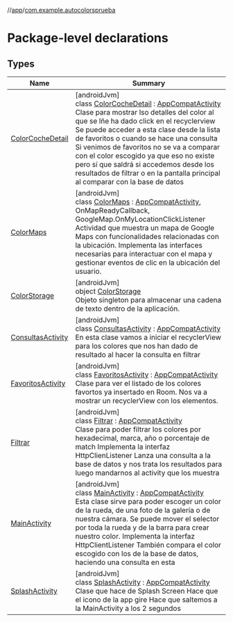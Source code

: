 //[app](../../index.md)/[com.example.autocolorsprueba](index.md)

# Package-level declarations

## Types

| Name | Summary |
|---|---|
| [ColorCocheDetail](-color-coche-detail/index.md) | [androidJvm]<br>class [ColorCocheDetail](-color-coche-detail/index.md) : [AppCompatActivity](https://developer.android.com/reference/kotlin/androidx/appcompat/app/AppCompatActivity.html)<br>Clase para mostrar lso detalles del color al que se lñe ha dado click en el recyclerview Se puede acceder a esta clase desde la lista de favoritos o cuando se hace una consulta Si venimos de favoritos no se va a comparar con el color escogido ya que eso no existe pero sí que saldrá si accedemos desde los resultados de filtrar o en la pantalla principal al comparar con la base de datos |
| [ColorMaps](-color-maps/index.md) | [androidJvm]<br>class [ColorMaps](-color-maps/index.md) : [AppCompatActivity](https://developer.android.com/reference/kotlin/androidx/appcompat/app/AppCompatActivity.html), OnMapReadyCallback, GoogleMap.OnMyLocationClickListener<br>Actividad que muestra un mapa de Google Maps con funcionalidades relacionadas con la ubicación. Implementa las interfaces necesarias para interactuar con el mapa y gestionar eventos de clic en la ubicación del usuario. |
| [ColorStorage](-color-storage/index.md) | [androidJvm]<br>object [ColorStorage](-color-storage/index.md)<br>Objeto singleton para almacenar una cadena de texto dentro de la aplicación. |
| [ConsultasActivity](-consultas-activity/index.md) | [androidJvm]<br>class [ConsultasActivity](-consultas-activity/index.md) : [AppCompatActivity](https://developer.android.com/reference/kotlin/androidx/appcompat/app/AppCompatActivity.html)<br>En esta clase vamos a iniciar el recyclerView para los colores que nos han dado de resultado al hacer la consulta en filtrar |
| [FavoritosActivity](-favoritos-activity/index.md) | [androidJvm]<br>class [FavoritosActivity](-favoritos-activity/index.md) : [AppCompatActivity](https://developer.android.com/reference/kotlin/androidx/appcompat/app/AppCompatActivity.html)<br>Clase para ver el listado de los colores favortos ya insertado en Room. Nos va a mostrar un recyclerView con los elementos. |
| [Filtrar](-filtrar/index.md) | [androidJvm]<br>class [Filtrar](-filtrar/index.md) : [AppCompatActivity](https://developer.android.com/reference/kotlin/androidx/appcompat/app/AppCompatActivity.html)<br>Clase para poder filtrar los colores por hexadecimal, marca, año o porcentaje de match Implementa la interfaz HttpClienListener Lanza una consulta a la base de datos y nos trata los resultados para luego mandarnos al activity que los muestra |
| [MainActivity](-main-activity/index.md) | [androidJvm]<br>class [MainActivity](-main-activity/index.md) : [AppCompatActivity](https://developer.android.com/reference/kotlin/androidx/appcompat/app/AppCompatActivity.html)<br>Esta clase sirve para poder escoger un color de la rueda, de una foto de la galería o de nuestra cámara. Se puede mover el selector por toda la rueda y de la barra para crear nuestro color. Implementa la interfaz HttpClientListener También compara el color escogido con los de la base de datos, haciendo una consulta en esta |
| [SplashActivity](-splash-activity/index.md) | [androidJvm]<br>class [SplashActivity](-splash-activity/index.md) : [AppCompatActivity](https://developer.android.com/reference/kotlin/androidx/appcompat/app/AppCompatActivity.html)<br>Clase que hace de Splash Screen Hace que el icono de la app gire Hace que saltemos a la MainActivity a los 2 segundos |
